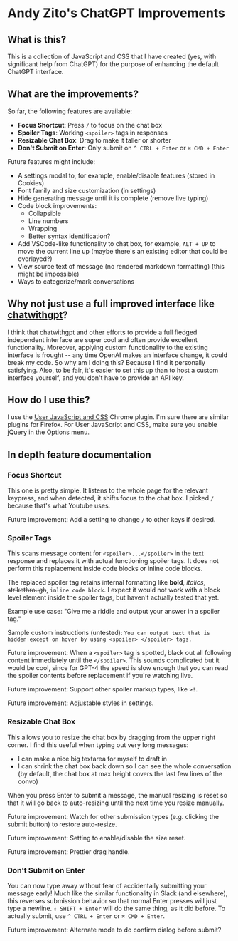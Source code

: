 # Andy Zito's ChatGPT Improvements

## What is this?

This is a collection of JavaScript and CSS that I have created (yes, with significant help from ChatGPT) for the purpose of enhancing the default ChatGPT interface.

## What are the improvements?

So far, the following features are available:

- **Focus Shortcut**: Press `/` to focus on the chat box
- **Spoiler Tags**: Working `<spoiler>` tags in responses
- **Resizable Chat Box**: Drag to make it taller or shorter
- **Don't Submit on Enter**: Only submit on `^ CTRL + Enter` or `⌘ CMD + Enter`

Future features might include:

- A settings modal to, for example, enable/disable features (stored in Cookies)
- Font family and size customization (in settings)
- Hide generating message until it is complete (remove live typing)
- Code block improvements:
  - Collapsible
  - Line numbers
  - Wrapping
  - Better syntax identification?
- Add VSCode-like functionality to chat box, for example, `ALT + UP` to move the current line up (maybe there's an existing editor that could be overlayed?)
- View source text of message (no rendered markdown formatting) (this might be impossible)
- Ways to categorize/mark conversations

## Why not just use a full improved interface like [chatwithgpt](https://github.com/cogentapps/chat-with-gpt)?

I think that chatwithgpt and other efforts to provide a full fledged independent interface are super cool and often provide excellent functionality. Moreover, applying custom functionality to the existing interface is frought -- any time OpenAI makes an interface change, it could break my code. So why am I doing this? Because I find it personally satisfying. Also, to be fair, it's easier to set this up than to host a custom interface yourself, and you don't have to provide an API key.

## How do I use this?

I use the [User JavaScript and CSS](https://chrome.google.com/webstore/detail/user-javascript-and-css/nbhcbdghjpllgmfilhnhkllmkecfmpld) Chrome plugin. I'm sure there are similar plugins for Firefox. For User JavaScript and CSS, make sure you enable jQuery in the Options menu.

## In depth feature documentation

### Focus Shortcut

This one is pretty simple. It listens to the whole page for the relevant keypress, and when detected, it shifts focus to the chat box. I picked `/` because that's what Youtube uses.

Future improvement: Add a setting to change `/` to other keys if desired.

### Spoiler Tags

This scans message content for `<spoiler>...</spoiler>` in the text response and replaces it with actual functioning spoiler tags. It does not perform this replacement inside code blocks or inline code blocks.

The replaced spoiler tag retains internal formatting like **bold**, *italics*, ~~strikethrough~~, `inline code block`. I expect it would not work with a block level element inside the spoiler tags, but haven't actually tested that yet.

Example use case: "Give me a riddle and output your answer in a spoiler tag."

Sample custom instructions (untested): `You can output text that is hidden except on hover by using <spoiler> </spoiler> tags.`


Future improvement: When a `<spoiler>` tag is spotted, black out all following content immediately until the `</spoiler>`. This sounds complicated but it would be cool, since for GPT-4 the speed is slow enough that you can read the spoiler contents before replacement if you're watching live.

Future improvement: Support other spoiler markup types, like `>!`.

Future improvement: Adjustable styles in settings.

### Resizable Chat Box

This allows you to resize the chat box by dragging from the upper right corner. I find this useful when typing out very long messages:
- I can make a nice big textarea for myself to draft in
- I can shrink the chat box back down so I can see the whole conversation (by default, the chat box at max height covers the last few lines of the convo)

When you press Enter to submit a message, the manual resizing is reset so that it will go back to auto-resizing until the next time you resize manually.

Future improvement: Watch for other submission types (e.g. clicking the submit button) to restore auto-resize.

Future improvement: Setting to enable/disable the size reset.

Future improvement: Prettier drag handle.

### Don't Submit on Enter

You can now type away without fear of accidentally submitting your message early! Much like the similar functionality in Slack (and elsewhere), this reverses submission behavior so that normal Enter presses will just type a newline. `⇧ SHIFT + Enter` will do the same thing, as it did before. To actually submit, use `^ CTRL + Enter` or `⌘ CMD + Enter`.

Future improvement: Alternate mode to do confirm dialog before submit?
